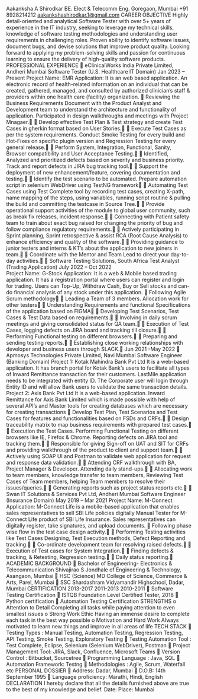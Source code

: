 Aakanksha A Shirodkar 
BE. Elect & Telecomm Eng. 
Goregaon, Mumbai 
+91 8928214212 
aakankshashirodkar.1@gmail.com 
CAREER OBJECTIVE 
Highly detail-oriented and analytical Software Tester with over 5+ years of experience in the IT industry, seeking to leverage my 
technical skills, knowledge of software testing methodologies and understanding user requirements in challenging roles. Proven 
ability to identify software issues, document bugs, and devise solutions that improve product quality. Looking forward to applying 
my problem-solving skills and passion for continuous learning to ensure the delivery of high-quality software products. 
PROFESSIONAL EXPERIENCE 
 eClinicalWorks India Private Limited, Andheri Mumbai 
Software Tester (U.S. Healthcare IT Domain) 
Jan 2023 – Present 
Project Name: EMR Application: It is an web based application. An electronic record of health-related information on an 
individual that can be created, gathered, managed, and consulted by authorized clinician’s staff & providers within one health 
care (facility) organization. 
 Reviewing the Business Requirements Document with the Product Analyst and Development team to understand the 
architecture and functionality of application. Participated in design walkthroughs and meetings with Project Mnagaer.
  Develop effective Test Plan & Test strategy and create Test Cases in gherkin format based on User Stories.
  Execute Test Cases as per the system requirements. Conduct Smoke Testing for every build and Hot-Fixes on specific plugin 
version and Regression Testing for every general release.
  Perform System, Integration, Functional, Sanity, Browser compatibility and User Acceptance Testing.
  Identified, Analyzed and prioritized defects based on severity and business priority. Track and report defects in JIRA bug 
tracking tool.
  Support the deployment of new enhancement/feature, covering documentation and testing.
  Identify the test scenario to be automated. Prepare automation script in selenium WebDriver using TestNG framework
  Automating Test Cases using Test Complete tool by recording test cases, creating X-path, name mapping of the steps, using 
variables, running script routine & pulling the build and committing the testcase in Source Tree.
  Provide operational support activities of the module to global user community, such as break fix releases, incident response.
  Connecting with Patient safety team to train about exact bug raised for changing the priority of bug and follow compliance 
regulatory requirements.
  Actively participating in Sprint planning, Sprint retrospective & assist RCA (Root Cause Analysis) to enhance efficiency and 
quality of the software.
  Providing guidance to junior testers and interns & KT’s about the application to new joiners in team.
  Coordinate with the Mentor and Team Lead to direct your day-to-day activities.
  Software Testing Solutions, South Africa 
Test Analyst (Trading Application) 
July 2022 – Oct 2022    
Project Name: G-Stock Application: It is a web & Mobile based trading application. It has a registration portal where users 
can register and login for trading. Users can Top-Up, Withdraw Cash, Buy or Sell stocks and can-do financial analysis of 
any stock under this application. 
 Following Agile Scrum methodology
  Leading a Team of 3 members. Allocation work for other testers
  Understanding Requirements and functional Specifications of the application based on FIGMA
  Developing Test Scenarios, Test Cases & Test Data based on requirements.
  Involving in daily scrum meetings and giving consolidated status for QA team.
  Execution of Test Cases, logging defects on JIRA board and tracking till closure.
  Performing Functional testing on different browsers.
  Preparing and sending testing reports.
  Establishing close working relationships with developer and business users through SLACK.
Jun 2021 -May 2022 
 Apmosys Technologies Private Limited, Navi Mumbai 
Software Engineer (Banking Domain) 
Project 1: Kotak Mahindra Bank Pvt Ltd 
It is a web-based application. It has branch portal for Kotak Bank’s users to facilitate all types of Inward Remittance 
transaction for their customers. LastMile application needs to be integrated with entity ID. The Corporate user will login 
through Entity ID and will allow Bank users to validate the same transaction details. 
Project 2: Axis Bank Pvt Ltd 
It is a web-based application. Inward Remittance for Axis Bank Limited which is made possible with help of several API’s 
and Master tools for creating databases which are necessary for creating transactions 
 Develop Test Plan, Test Scenarios and Test Cases for features and functionalities based on FSDs and CRFs.
  Design traceability matrix to map business requirements with prepared test cases.
  Execution the Test Cases. Performing Functional Testing on different browsers like IE, Firefox & Chrome. Reporting defects on 
JIRA tool and tracking them.
  Responsible for giving Sign-off on UAT and SIT for CRFs and providing walkthrough of the product to client and support 
team.
  Actively using SOAP UI and Postman to validate web application for request and response data validation.
  Attending CRF walkthrough with BA, Project Manager & Developer. Attending daily stand-ups.
  Allocating work to team members, knowledge transfer to team members, Reviewing Test Cases of Team members, helping 
Team members to resolve their issues/queries.
  Generating reports such as project status reports etc.
  Swan IT Solutions & Services Pvt Ltd, Andheri Mumbai 
Software Engineer (Insurance Domain) 
May 2019 – Mar 2021 
Project Name: M-Connect Application: M-Connect Life is a mobile-based application that enables sales representatives 
to sell SBI Life policies digitally Manual Tester for M-Connect Life product of SBI Life Insurance. Sales representatives 
can digitally register, take signatures, and upload documents. 
 Following phase wise flow in the test case design activity.
  Performing Testing activities like Test Cases Designing, Test Execution methods, Defect Reporting and tracking.
  Co-ordinate development team for resolving raised defects.
  Execution of Test cases for System Integration.
  Finding defects & tracking, & Retesting, Regression testing.
  Daily status reporting.
 ACADEMIC BACKGROUND 
 Bachelor of Engineering- Electronics & Telecommunication 
Shivajirao S Jondhale of Engineering & Technology, Asangaon, Mumbai 
 HSC (Science) 
MD College of Science, Commerce & Arts, Parel, Mumbai 
 SSC 
Shardashram Vidyamandir Highschool, Dadar, Mumbai 
CERTIFICATION 
2013-2017 
2011-2013 
2010-2011 
 Software Testing Certification 
 ISTQB Foundation Level Certified Tester, 2018 
 Python certification 
 Automation Testing Certification 
STRENGTHS 
o Attention to Detail 
Completing all tasks while paying attention to even smallest issues 
o Strong Work Ethic 
Having an immense desire to complete each task in the best way possible 
o Motivation and Hard Work 
Always motivated to learn new things and improve in all areas of life 
TECH STACK 
 Testing Types : Manual Testing, Automation Testing, Regression Testing, API Testing, Smoke Testing, Exploratory Testing 
 Testing Automation Tool : Test Complete, Eclipse, Selenium (Selenium WebDriver), Postman 
 Project Management Tool: JIRA, Slack, Confluence, Microsoft Teams 
 Version Control : Bitbucket, Sourcetree 
 Programming Language : Java, SQL 
 Automation Framework: Testng 
 Methodologies : Agile, Scrum, Waterfall etc 
PERSONAL DOSSIER 
 Address: Dadar, Mumbai 
 D.O.B: 14th September 1995 
 Language proficiency: Marathi, Hindi, English 
DECLARATION 
I hereby declare that all the details furnished above are true to the best of my knowledge and belief. 
Date: 
Place: Mumbai  
